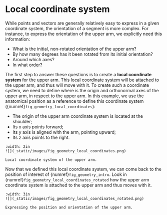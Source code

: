 # Local coordinate system

While points and vectors are generally relatively easy to express in a given coordinate system, the orientation of a segment is more complex. For instance, to express the orientation of the upper arm, we explicitly need this information:

- What is the initial, non-rotated orientation of the upper arm?
- By how many degrees has it been rotated from its initial orientation?
- Around which axes?
- In what order?

The first step to answer these questions is to create a **local coordinate system** for the upper arm. This local coordinate system will be attached to the upper arm, and thus will move with it. To create such a coordinate system, we need to define where is the origin and orthonormal axes of the upper arm, in respect to the upper arm. In this example, we use the anatomical position as a reference to define this coordinate system ({numref}`fig_geometry_local_coordinates`):

- The origin of the upper arm coordinate system is located at the shoulder;
- Its x axis points forward;
- Its y axis is aligned with the arm, pointing upward;
- Its z axis points to the right.

```{figure-md} fig_geometry_local_coordinates
:width: 2in
![](_static/images/fig_geometry_local_coordinates.png)

Local coordinate system of the upper arm.
```


Now that we defined this local coordinate system, we can come back to the position of interest of {numref}`fig_geometry_intro`. Look in {numref}`fig_geometry_local_coordinates_rotated` how the upper arm coordinate system is attached to the upper arm and thus moves with it.

```{figure-md} fig_geometry_local_coordinates_rotated
:width: 3in
![](_static/images/fig_geometry_local_coordinates_rotated.png)

Expressing the position and orientation of the upper arm.
```
